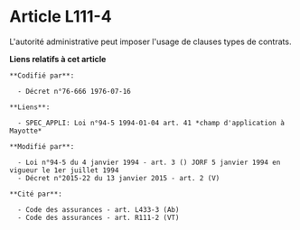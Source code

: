 # Article L111-4

L'autorité administrative peut imposer l'usage de clauses types de contrats.

**Liens relatifs à cet article**

	**Codifié par**:

	  - Décret n°76-666 1976-07-16

	**Liens**:

	  - SPEC_APPLI: Loi n°94-5 1994-01-04 art. 41 *champ d'application à Mayotte*

	**Modifié par**:

	  - Loi n°94-5 du 4 janvier 1994 - art. 3 () JORF 5 janvier 1994 en vigueur le 1er juillet 1994
	  - Décret n°2015-22 du 13 janvier 2015 - art. 2 (V)

	**Cité par**:

	  - Code des assurances - art. L433-3 (Ab)
	  - Code des assurances - art. R111-2 (VT)
